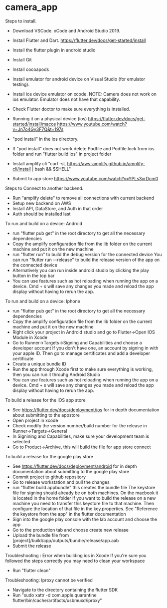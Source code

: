 # camera_app


Steps to install.
- Download VSCode. xCode and Android Studio 2019.
- Install Flutter and Dart.
    https://flutter.dev/docs/get-started/install
- Install the flutter plugin in android studio
- Install Git
- Install cocoapods
- Install emulator for android device on Visual Studio (for emulator testing).
- Install ios device emulator on xcode.
NOTE: Camera does not work on ios emulator. Emulator does not have that capability.
- Check Flutter doctor to make sure everything is installed.
- Running it on a physical device (ios)
    https://flutter.dev/docs/get-started/install/macos
    https://www.youtube.com/watch?v=Jn7o4Gy3F7Q&t=197s
- "pod install" in the ios directory.
- If "pod install" does not work delete Podfile and Podfile.lock from ios folder and run "flutter build ios" in project folder 
- Install amplify cli
    "curl -sL https://aws-amplify.github.io/amplify-cli/install | bash && $SHELL"

- Submit to app store
    https://www.youtube.com/watch?v=YPLs3xrDcm0


Steps to Connect to another backend.
- Run "amplify delete" to remove all connections with current backend
- Setup new backend on AWS
- Install API, DataStore, and Auth in that order
- Auth should be installed last

To run and build on a device: Android
- run "flutter pub get" in the root directory to get all the necessary dependencies 
- Copy the amplify configuration file from the lib folder on the current machine and put it on the new machine
- run "flutter run" to build the debug version for the connected device
    You can run "flutter run --release" to build the release version of the app on the connected device
- Alternatively you can run inside android studio by clicking the play button in the top bar 
- You can use features such as hot reloading when running the app on a device. Cmd + s will save any changes 
    you made and reload the app display without having to rerun the app.
    
To run and build on a device: Iphone
- run "flutter pub get" in the root directory to get all the necessary dependencies 
- Copy the amplify configuration file from the lib folder on the current machine and put it on the new machine
- Right click your project in Android studio and go to Flutter->Open IOS Module in Xcode
- Go to Runner->Targets->Signing and Capabilities and choose a developer account
    If you don't have one, an account by signing in with your apple ID. Then go to manage certificates and add 
    a developer certificate
- Create a unique bundle ID
- Run the app through Xcode first to make sure everything is working, then you can run it throuhg Android Studio
- You can use features such as hot reloading when running the app on a device. Cmd + s will save any changes 
    you made and reload the app display without having to rerun the app.
 
To build a release for the IOS app store
- See https://flutter.dev/docs/deployment/ios for in depth documentation about submitting to the appstore
- Open project in xcode 
- Check modify the version number/build number for the release in Runner->Targets->General
- In Signining and Capabilities, make sure your development team is selected
- Go to Product->Archive, this will build the file for app store connect

To build a release for the google play store
- See https://flutter.dev/docs/deployment/android for in depth documentation about submitting to the google play store
- Commit project to github repository 
- Go to release workstation and pull the changes
- run "flutter build appbundle" this creates the bundle file
    The keystore file for signing should already be on both machines. On the macbook it is located in the home folder
    If you want to build the release on a new machine you need to transfer this keystore file to that machine.
    Then configure the location of that file in the key.properties. See "Reference the keystore from the app" in the flutter documentation
- Sign into the google play console with the lab account and choose the app
- Go to the production tab and choose create new release
- Upload the bundle file from [project]/build/app/outputs/bundle/release/app.aab
- Submit the release

Troubleshooting : Error when building ios in Xcode
If you're sure you followed the steps correctly you may need to clean your workspace
- Run "flutter clean"

Troubleshooting: Iproxy cannot be verified
- Navigate to the directory containing the flutter SDK
- Run "sudo xattr -d com.apple.quarantine flutter/bin/cache/artifacts/usbmuxd/iproxy"
